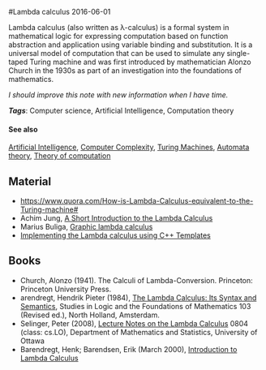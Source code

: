 
#Lambda calculus
2016-06-01

Lambda calculus (also written as λ-calculus) is a formal system in mathematical logic for expressing computation based on function abstraction and application using variable binding and substitution. It is a universal model of computation that can be used to simulate any single-taped Turing machine and was first introduced by mathematician Alonzo Church in the 1930s as part of an investigation into the foundations of mathematics.

*I should improve this note with new information when I have time.*

***Tags***: Computer science, Artificial Intelligence, Computation theory

#### See also
[Artificial Intelligence](/artificial_intelligence), [Computer Complexity](/computer_complexity), [Turing Machines](/turing_machines), [Automata theory](/automata_theory), [Theory of computation](/theory_of_computation)
## Material
* https://www.quora.com/How-is-Lambda-Calculus-equivalent-to-the-Turing-machine#
* Achim Jung, [A Short Introduction to the Lambda Calculus](http://www.cs.bham.ac.uk/~axj/pub/papers/lambda-calculus.pdf)
* Marius Buliga, [Graphic lambda calculus](http://imar.ro/~mbuliga/graphic_revised.pdf)
* [Implementing the Lambda calculus using C++ Templates](http://matt.might.net/articles/c++-template-meta-programming-with-lambda-calculus/)

## Books
* Church, Alonzo (1941). The Calculi of Lambda-Conversion. Princeton: Princeton University Press.
* arendregt, Hendrik Pieter (1984), [The Lambda Calculus: Its Syntax and Semantics](https://www.goodreads.com/book/show/2079578.The_Lambda_Calculus), Studies in Logic and the Foundations of Mathematics 103 (Revised ed.), North Holland, Amsterdam.
* Selinger, Peter (2008), [Lecture Notes on the Lambda Calculus](http://www.mathstat.dal.ca/~selinger/papers/lambdanotes.pdf) 0804 (class: cs.LO), Department of Mathematics and Statistics, University of Ottawa
* Barendregt, Henk; Barendsen, Erik (March 2000), [Introduction to Lambda Calculus](ftp://ftp.cs.ru.nl/pub/CompMath.Found/lambda.pdf)


